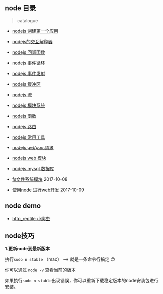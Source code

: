 ## node 目录

> catalogue

- [nodejs 创建第一个应用](./lessions/first-application.md)

- [nodejs的交互解释器](./lessions/node-pepl.md)

- [nodejs 回调函数](./lessions/transfer-back.md)

- [nodejs 事件循环](./lessions/event-loop.md)

- [nodejs 事件发射](./lessions/event-emitter.md)

- [nodejs 缓冲区](./lessions/buffer.md)

- [nodejs 流](./lessions/stream.md)

- [nodejs 模块系统](./lessions/module-system.md)

- [nodejs 函数](./lessions/function.md)

- [nodejs 路由](./lessions/route.md)

- [nodejs 常用工具](./lessions/util.md)

- [nodejs get/post请求](./lessions/get_post_request.md)

- [nodejs web 模块](./lessions/web-module.md)

- [nodejs mysql 数据库](./lessions/node-mysql.md)

- [fs文件系统模块](./lessions/file_system.md) 2017-10-08

- [使用node 进行web开发](./lessions/node_web_develope.md) 2017-10-09


##  node demo

- [http_reptile 小爬虫](./http_reptile/)


## node技巧

**1.更新node到最新版本**

执行`sudo n stable` （mac） --> 就是一条命令行搞定 :blush:

你可以通过 `node -v` 查看当前的版本

如果执行`sudo n stable`出现错误，你可以重新下载稳定版本的node安装包进行安装。










